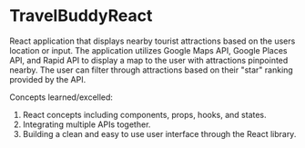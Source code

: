 # TravelBuddyReact
React application that displays nearby tourist attractions based on the users location or input. The application utilizes Google Maps API, Google Places API, and Rapid API to display a map to the user with attractions pinpointed nearby. The user can filter through attractions based on their "star" ranking provided by the API. 

Concepts learned/excelled:
1. React concepts including components, props, hooks, and states. 
2. Integrating multiple APIs together. 
3. Building a clean and easy to use user interface through the React library. 
